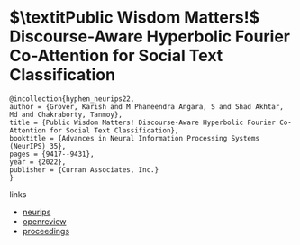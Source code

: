 # $\textitPublic Wisdom Matters!$ Discourse-Aware Hyperbolic Fourier Co-Attention for Social Text Classification

```
@incollection{hyphen_neurips22,
author = {Grover, Karish and M Phaneendra Angara, S and Shad Akhtar, Md and Chakraborty, Tanmoy},
title = {Public Wisdom Matters! Discourse-Aware Hyperbolic Fourier Co-Attention for Social Text Classification},
booktitle = {Advances in Neural Information Processing Systems (NeurIPS) 35},
pages = {9417--9431},
year = {2022},
publisher = {Curran Associates, Inc.}
}
```

links
- [neurips](https://nips.cc/Conferences/2022/Schedule?showEvent=53312)
- [openreview](https://openreview.net/forum?id=xbhsFMxORxV)
- [proceedings](https://papers.nips.cc//paper_files/paper/2022/hash/3d57795f0e263aa69577f1bbceade46b-Abstract-Conference.html)
